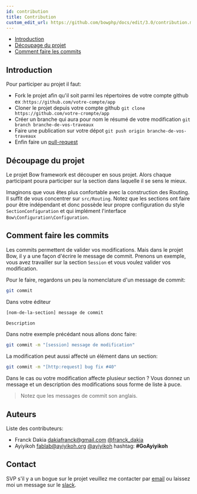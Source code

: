 ```yaml
---
id: contribution
title: Contribution
custom_edit_url: https://github.com/bowphp/docs/edit/3.0/contribution.md
---
```


- [Introduction](#introduction)
- [Découpage du projet](#decoupage-du-projet)
- [Comment faire les commits](#comment-faire-les-commits)

## Introduction

Pour participer au projet il faut:

- Fork le projet afin qu'il soit parmi les répertoires de votre compte github ex :`https://github.com/votre-compte/app`
- Cloner le projet depuis votre compte github `git clone https://github.com/votre-crompte/app`
- Créer un branche qui aura pour nom le résumé de votre modification `git branch branche-de-vos-traveaux`
- Faire une publication sur votre dépot `git push origin branche-de-vos-traveaux`
- Enfin faire un [pull-request](https://www.thinkful.com/learn/github-pull-request-tutorial/Keep-Tabs-on-the-Project#Time-to-Submit-Your-First-PR)

## Découpage du projet

Le projet Bow framework est découper en sous projet. Alors chaque participant poura participer sur la section dans laquelle il se sens le mieux.

Imaginons que vous êtes plus confortable avec la construction des Routing. Il suffit de vous concentrer sur `src/Routing`. Notez que les sections ont faire pour être indépendant et donc possède leur propre configuration du style `SectionConfiguration` et qui implément l'interface `Bow\Configuration\Configuration`.

## Comment faire les commits

Les commits permettent de valider vos modifications. Mais dans le projet Bow, il y a une façon d'écrire le message de commit. Prenons un exemple, vous avez travailler sur la section `Session` et vous voulez valider vos modification.

Pour le faire, regardons un peu la nomenclature d'un message de commit:

```sh
git commit
```

Dans votre éditeur

```sh
[nom-de-la-section] message de commit

Description
```

Dans notre exemple précédant nous allons donc faire:

```sh
git commit -m "[session] message de modification"
```

La modification peut aussi affecté un élément dans un section:

```sh
git commit -m "[http:request] bug fix #40"
```

Dans le cas ou votre modification affecte plusieur section ? Vous donnez un message et un description des modifications sous forme de liste à puce.

> Notez que les messages de commit son anglais.

## Auteurs

Liste des contributeurs:

- Franck Dakia <dakiafranck@gmail.com> [@franck_dakia](https://twitter.com/franck_dakia)
- Ayiyikoh <fablab@ayiyikoh.org> [@ayiyikoh](https://twitter.com/ayiyikoh) hashtag: __#GoAyiyikoh__

## Contact

SVP s'il y a un bogue sur le projet veuillez me contacter par [email](mailto:dakiafranck@gmail "Contact par email") ou laissez moi un message sur le [slack](https://bowphp.slack.com).
